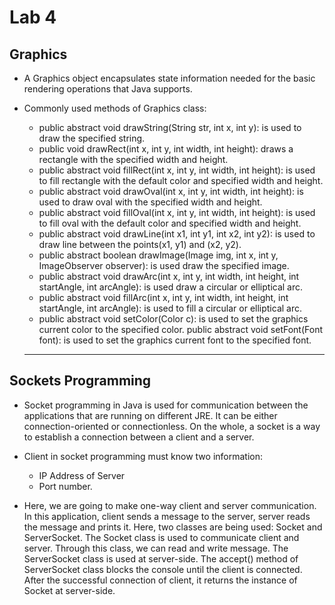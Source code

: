 # Lab 4 

## Graphics 
* A Graphics object encapsulates state information needed for the basic rendering operations that Java supports.
* Commonly used methods of Graphics class:

    * public abstract void drawString(String str, int x, int y): is used to draw the specified string.
    * public void drawRect(int x, int y, int width, int height): draws a rectangle with the specified width and height.
    * public abstract void fillRect(int x, int y, int width, int height): is used to fill rectangle with the default color and specified width and height.
    * public abstract void drawOval(int x, int y, int width, int height): is used to draw oval with the specified width and height.
    * public abstract void fillOval(int x, int y, int width, int height): is used to fill oval with the default color and specified width and height.
    * public abstract void drawLine(int x1, int y1, int x2, int y2): is used to draw line between the points(x1, y1) and (x2, y2).
    * public abstract boolean drawImage(Image img, int x, int y, ImageObserver observer): is used draw the specified image.
    * public abstract void drawArc(int x, int y, int width, int height, int startAngle, int arcAngle): is used draw a circular or elliptical arc.
    * public abstract void fillArc(int x, int y, int width, int height, int startAngle, int arcAngle): is used to fill a circular or elliptical arc.
    * public abstract void setColor(Color c): is used to set the graphics current color to the specified color.
    public abstract void setFont(Font font): is used to set the graphics current font to the specified font.
    ***

## Sockets Programming
* Socket programming in Java is used for communication between the applications that are running on different JRE. It can be either connection-oriented or connectionless. On the whole, a socket is a way to establish a connection between a client and a server.
* Client in socket programming must know two information:

    * IP Address of Server
    * Port number.

* Here, we are going to make one-way client and server communication. In this application, client sends a message to the server, server reads the message and prints it. Here, two classes are being used: Socket and ServerSocket. The Socket class is used to communicate client and server. Through this class, we can read and write message. The ServerSocket class is used at server-side. The accept() method of ServerSocket class blocks the console until the client is connected. After the successful connection of client, it returns the instance of Socket at server-side.

